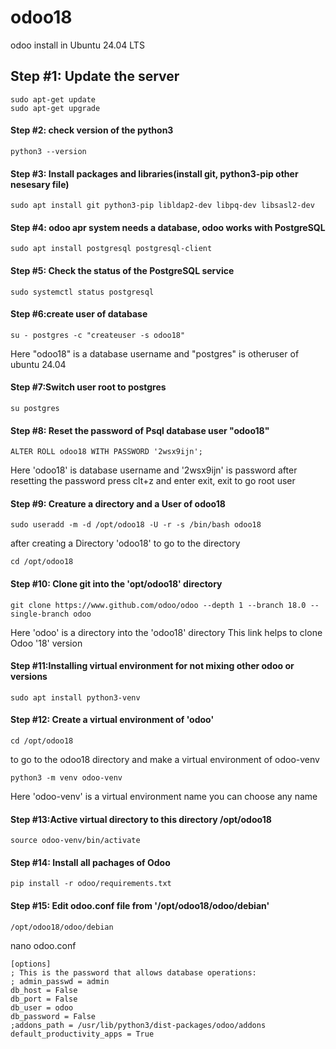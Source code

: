 # odoo18
odoo install in Ubuntu 24.04 LTS
<br>

## Step #1: Update the server
```
sudo apt-get update
sudo apt-get upgrade
```
#### Step #2: check version of the python3 
```
python3 --version
```
#### Step #3: Install packages and libraries(install git, python3-pip other nesesary file)
```
sudo apt install git python3-pip libldap2-dev libpq-dev libsasl2-dev
```
#### Step #4: odoo apr system needs a database, odoo works with PostgreSQL 
```
sudo apt install postgresql postgresql-client
```
#### Step #5: Check the status of the PostgreSQL service
```
sudo systemctl status postgresql
```
#### Step #6:create user of database
```
su - postgres -c "createuser -s odoo18"
```
Here "odoo18" is a database username and "postgres" is otheruser of ubuntu 24.04

#### Step #7:Switch user root to postgres 
```
su postgres
```
#### Step #8: Reset the password of Psql database user "odoo18"
```
ALTER ROLL odoo18 WITH PASSWORD '2wsx9ijn';
```
Here 'odoo18' is database username and '2wsx9ijn' is password
after resetting the password press clt+z and enter exit, exit to go root user

#### Step #9: Creature a directory and a User of odoo18
```
sudo useradd -m -d /opt/odoo18 -U -r -s /bin/bash odoo18
```
after creating a Directory 'odoo18' to go to the directory 
```
cd /opt/odoo18
```
#### Step #10: Clone git into the 'opt/odoo18' directory
```
git clone https://www.github.com/odoo/odoo --depth 1 --branch 18.0 --single-branch odoo
```
Here 'odoo' is a directory into the 'odoo18' directory
This link helps to clone Odoo '18' version

#### Step #11:Installing virtual environment for not mixing other odoo or versions
```
sudo apt install python3-venv
```
#### Step #12: Create a virtual environment of 'odoo'
```
cd /opt/odoo18
```
to go to the odoo18 directory and make a virtual environment of odoo-venv
```
python3 -m venv odoo-venv 
```
Here 'odoo-venv' is a virtual environment name you can choose any name

#### Step #13:Active virtual directory to this directory /opt/odoo18
```
source odoo-venv/bin/activate
```
#### Step #14: Install all pachages of Odoo
```
pip install -r odoo/requirements.txt
```
#### Step #15: Edit odoo.conf file from '/opt/odoo18/odoo/debian'
```
/opt/odoo18/odoo/debian
```
nano odoo.conf
```
[options]
; This is the password that allows database operations:
; admin_passwd = admin
db_host = False
db_port = False
db_user = odoo
db_password = False
;addons_path = /usr/lib/python3/dist-packages/odoo/addons
default_productivity_apps = True


